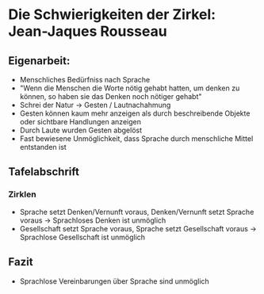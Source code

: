 Die Schwierigkeiten der Zirkel: Jean-Jaques Rousseau
====================================================

Eigenarbeit:
------------

-   Menschliches Bedürfniss nach Sprache
-   "Wenn die Menschen die Worte nötig gehabt hatten, um denken zu
    können, so haben sie das Denken noch nötiger gehabt"
-   Schrei der Natur -> Gesten / Lautnachahmung
-   Gesten können kaum mehr anzeigen als durch beschreibende Objekte
    oder sichtbare Handlungen anzeigen
-   Durch Laute wurden Gesten abgelöst
-   Fast bewiesene Unmöglichkeit, dass Sprache durch menschliche Mittel
    entstanden ist

Tafelabschrift
--------------

### Zirklen

-   Sprache setzt Denken/Vernunft voraus, Denken/Vernunft setzt Sprache
    voraus -> Sprachloses Denken ist unmöglich
-   Gesellschaft setzt Sprache voraus, Sprache setzt Gesellschaft voraus
    -> Sprachlose Gesellschaft ist unmöglich

## Fazit
-   Sprachlose Vereinbarungen über Sprache sind unmöglich


